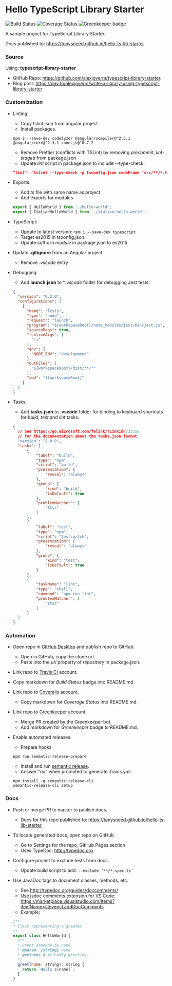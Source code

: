 # Hello TypeScript Library Starter

[![Build Status](https://travis-ci.org/tonysneed/hello-ts-lib-starter.svg?branch=master)](https://travis-ci.org/tonysneed/hello-ts-lib-starter)
[![Coverage Status](https://coveralls.io/repos/github/tonysneed/hello-ts-lib-starter/badge.svg?branch=master)](https://coveralls.io/github/tonysneed/hello-ts-lib-starter?branch=master)
[![Greenkeeper badge](https://badges.greenkeeper.io/tonysneed/hello-ts-lib-starter.svg)](https://greenkeeper.io/)

A sample project for TypeScript Library Starter.

Docs published to: <https://tonysneed.github.io/hello-ts-lib-starter>

### Source

Using: **typescript-library-starter**
- GitHub Repo: <https://github.com/alexjoverm/typescript-library-starter>.
- Blog post: <https://dev.to/alexjoverm/write-a-library-using-typescript-library-starter>

### Customization

- Linting:
  + Copy tslint.json from angular project.
  + Install packages.

  ```
  npm i --save-dev codelyzer @angular/compiler@^2.3.1 @angular/core@^2.3.1 zone.js@^0.7.2
  ```

  + Remove Prettier (conflicts with TSLint) by 
    removing *precommit*, *lint-staged* from package.json
  + Update *lint* script in package.json to include --type-check.

  ```json
  "lint": "tslint --type-check -p tsconfig.json codeFrame 'src/**/*.ts' 'test/**/*.ts'"
  ```


- Exports:
  + Add ts file with same name as project
  + Add exports for modules

  ```js
  export { HelloWorld } from './hello-world';
  export { ItalianHelloWorld } from './italian-hello-world';
  ```

- TypeScript:
  + Update to latest version: `npm i --save-dev typescript`
  + Target es2015 in tsconfig.json.
  + Update suffix in *module* in package.json to es2015

- Update **.gitignore** from an Angular project.
  + Remove *.vscode* entry

- Debugging:
  + Add **launch.json** to **.vscode* folder for debugging Jest tests.

  ```json
  {
    "version": "0.2.0",
    "configurations": [
      {
        "name": "Tests",
        "type": "node",
        "request": "launch",
        "program": "${workspaceRoot}/node_modules/jest/bin/jest.js",
        "sourceMaps": true,
        "runtimeArgs": [
          "-i"
        ],
        "env": {
          "NODE_ENV": "development"
        },
        "outFiles": [
          "${workspaceRoot}/dist/**/*"
        ],
        "cwd": "${workspaceRoot}"
      }
    ]
  }
  ```

- Tasks:
  + Add **tasks.json** to **.vscode** folder for binding to keyboard shortcuts for 
  *build*, *test* and *lint* tasks.

  ```json
  {
    // See https://go.microsoft.com/fwlink/?LinkId=733558
    // for the documentation about the tasks.json format
    "version": "2.0.0",
    "tasks": [
        {
            "label": "build",
            "type": "npm",
            "script": "build",
            "presentation": {
                "reveal": "always"
            },
            "group": {
                "kind": "build",
                "isDefault": true
            },
            "problemMatcher": [
                "$tsc"
            ]
        },
        {
            "label": "test",
            "type": "npm",
            "script": "test:watch",
            "presentation": {
                "reveal": "always"
            },
            "group": {
                "kind": "test",
                "isDefault": true
            }
        },
        {
            "taskName": "lint",
            "type": "shell",
            "command": "npm run lint",
            "problemMatcher": [
                "$tsc"
            ]
        }
    ]
  }
  ```

### Automation

- Open repo in [GitHub Desktop](https://desktop.github.com) and publish repo to GitHub.
  + Open in GitHub, copy the clone url.
  + Paste into the *url* property of *repository* in package.json.

- Link repo to [Travis CI](https://travis-ci.org) account.
 + Copy markdown for *Build Status* badge into README.md.

- Link repo to [Coveralls](https://coveralls.io) account.
  + Copy markdown for *Coverage Status* into README.md.

- Link repo to [Greenkeeper](https://greenkeeper.io) account.
  + Merge PR created by the Greenkeeper bot.
  + Add markdown for *Greenkeeper* badge to README.md.

- Enable automated releases.
  + Prepare hooks

  ```
  npm run semantic-release-prepare
  ```

  + Install and run [semantic release](https://github.com/semantic-release/semantic-release).
  + Answer "no" when promoted to generate .travis.yml.

  ```
  npm install -g semantic-release-cli
  semantic-release-cli setup
  ```

 ### Docs

- Push or merge PR to master to publish docs.
  + Docs for this repo published to: <https://tonysneed.github.io/hello-ts-lib-starter>

- To locate generated docs, open repo on GitHub
  + Go to Settings for the repo, GitHub Pages section
  + Uses TypeDoc: http://typedoc.org

- Configure project to exclude tests from docs.
  + Update build script to add: `--exclude '**/*.spec.ts'`

- Use JavaDoc tags to document classes, methods, etc.
  + See http://typedoc.org/guides/doccomments/
  + Use jsdoc comments extension for VS Code: https://marketplace.visualstudio.com/items?itemName=stevencl.addDocComments
  + Example:

  ```js
  /**
  * Class representing a greeter.
  */
  export class HelloWorld {
    /**
    * Greet someone by name.
    * @param  {string} name
    * @returns A friendly greeting.
    */
    greet(name: string): string {
      return `Hello ${name}`;
    }
  }
  ```

